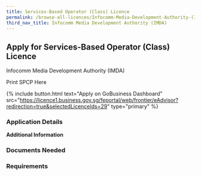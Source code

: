 ```yaml
---
title: Services-Based Operator (Class) Licence
permalink: /browse-all-licences/Infocomm-Media-Development-Authority-(IMDA)/Services-Based-Operator-(Class)-Licence
third_nav_title: Infocomm Media Development Authority (IMDA)
---
```


## Apply for Services-Based Operator (Class) Licence

Infocomm Media Development Authority (IMDA)

Print SPCP Here


{% include button.html text="Apply on GoBusiness Dashboard" src="https://licence1.business.gov.sg/feportal/web/frontier/eAdvisor?redirection=true&selectedLicenceIds=29" type="primary" %}

### Application Details

**Additional Information**

### Documents Needed

### Requirements

